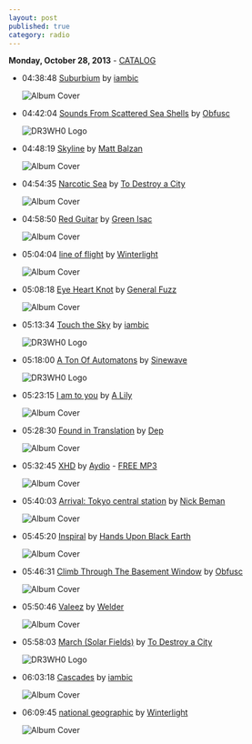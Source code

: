 ```yaml
---
layout: post
published: true
category: radio
---
```


**Monday, October 28, 2013** - [CATALOG](/2013/10/28/iambic-radio-catalog)

*   04:38:48  [Suburbium](http://goo.gl/5cnF2V) by [iambic](http://www.last.fm/music/iambic)

    ![Album Cover](http://userserve-ak.last.fm/serve/174s/26306689.jpg "Echos")

*   04:42:04  [Sounds From Scattered Sea Shells](http://goo.gl/dq3VYB) by [Obfusc](http://www.last.fm/music/Obfusc)

    ![DR3WH0 Logo](https://dl.dropboxusercontent.com/u/8239797/DR3WH0.png "DR3WH0 RadioBlog")

*   04:48:19  [Skyline](http://goo.gl/ukqQQX) by [Matt Balzan](http://www.last.fm/music/Matt+Balzan)

    ![Album Cover](http://userserve-ak.last.fm/serve/174s/80696287.jpg "Hyphenated Identity")

*   04:54:35  [Narcotic Sea](http://goo.gl/QkJPSi) by [To Destroy a City](http://www.last.fm/music/To+Destroy+a+City)

    ![Album Cover](http://userserve-ak.last.fm/serve/174s/70074246.jpg "To Destroy A City")

*   04:58:50  [Red Guitar](http://goo.gl/UcnZxV) by [Green Isac](http://www.last.fm/music/Green+Isac)

    ![Album Cover](http://userserve-ak.last.fm/serve/174s/74362072.jpg "Groundrush")

*   05:04:04  [line of flight](http://goo.gl/v4D7KO) by [Winterlight](http://www.last.fm/music/Winterlight)

    ![Album Cover](http://userserve-ak.last.fm/serve/174s/62965645.jpg "Hope Dies Last")

*   05:08:18  [Eye Heart Knot](http://goo.gl/5Zv9HG) by [General Fuzz](http://www.last.fm/music/General+Fuzz)

    ![Album Cover](http://userserve-ak.last.fm/serve/174s/25246213.jpg "Soulful Filling")

*   05:13:34  [Touch the Sky](http://goo.gl/ZNJ4nV) by [iambic](http://www.last.fm/music/iambic)

    ![DR3WH0 Logo](https://dl.dropboxusercontent.com/u/8239797/DR3WH0.png "DR3WH0 RadioBlog")

*   05:18:00  [A Ton Of Automatons](http://goo.gl/zLCFGs) by [Sinewave](http://www.last.fm/music/Sinewave)

    ![DR3WH0 Logo](https://dl.dropboxusercontent.com/u/8239797/DR3WH0.png "DR3WH0 RadioBlog")

*   05:23:15  [I am to you](http://goo.gl/o5yHFV) by [A Lily](http://www.last.fm/music/A+Lily)

    ![Album Cover](http://userserve-ak.last.fm/serve/174s/33143077.jpg "Wake:Sleep")

*   05:28:30  [Found in Translation](http://goo.gl/gr0I3Z) by [Dep](http://www.last.fm/music/Dep)

    ![Album Cover](http://userserve-ak.last.fm/serve/174s/31340637.jpg "Nothing to Undo: Nothing to Redo")

*   05:32:45  [XHD](http://goo.gl/JV8PII) by [Aydio](http://www.last.fm/music/Aydio) - [FREE MP3](http://goo.gl/2764GH)

    ![Album Cover](http://userserve-ak.last.fm/serve/174s/79863733.jpg "Deltitnu EP")

*   05:40:03  [Arrival: Tokyo central station](http://goo.gl/RzNAOW) by [Nick Beman](http://www.last.fm/music/Nick+Beman)

    ![Album Cover](http://userserve-ak.last.fm/serve/174s/75329544.jpg "Colors of Japan")

*   05:45:20  [Inspiral](http://goo.gl/83AKdm) by [Hands Upon Black Earth](http://www.last.fm/music/Hands+Upon+Black+Earth)

    ![Album Cover](http://userserve-ak.last.fm/serve/174s/33128495.jpg "hands upon black earth")

*   05:46:31  [Climb Through The Basement Window](http://goo.gl/NrdCGF) by [Obfusc](http://www.last.fm/music/Obfusc)

    ![Album Cover](http://userserve-ak.last.fm/serve/174s/32958427.jpg "Cities Of Cedar")

*   05:50:46  [Valeez](http://goo.gl/cHuqaW) by [Welder](http://www.last.fm/music/Welder)

    ![Album Cover](http://userserve-ak.last.fm/serve/174s/33151749.jpg "Vines & Stream")

*   05:58:03  [March (Solar Fields)](http://goo.gl/I4x0LE) by [To Destroy a City](http://www.last.fm/music/To+Destroy+a+City)

    ![DR3WH0 Logo](https://dl.dropboxusercontent.com/u/8239797/DR3WH0.png "DR3WH0 RadioBlog")

*   06:03:18  [Cascades](http://goo.gl/Q8rxKV) by [iambic](http://www.last.fm/music/iambic)

    ![Album Cover](http://userserve-ak.last.fm/serve/174s/46536351.jpg "Move - EP")

*   06:09:45  [national geographic](http://goo.gl/qmCUFe) by [Winterlight](http://www.last.fm/music/Winterlight)

    ![Album Cover](http://userserve-ak.last.fm/serve/174s/54630123.jpg "The Reconstruction of Fives")

